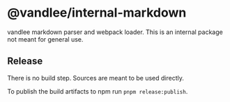 # @vandlee/internal-markdown

vandlee markdown parser and webpack loader.
This is an internal package not meant for general use.

## Release

There is no build step.
Sources are meant to be used directly.

To publish the build artifacts to npm run `pnpm release:publish`.
